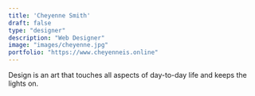 ```yaml
---
title: 'Cheyenne Smith'
draft: false
type: "designer"
description: "Web Designer"
image: "images/cheyenne.jpg"
portfolio: "https://www.cheyenneis.online"
---
```


Design is an art that touches all aspects of day-to-day life and keeps the lights on.
